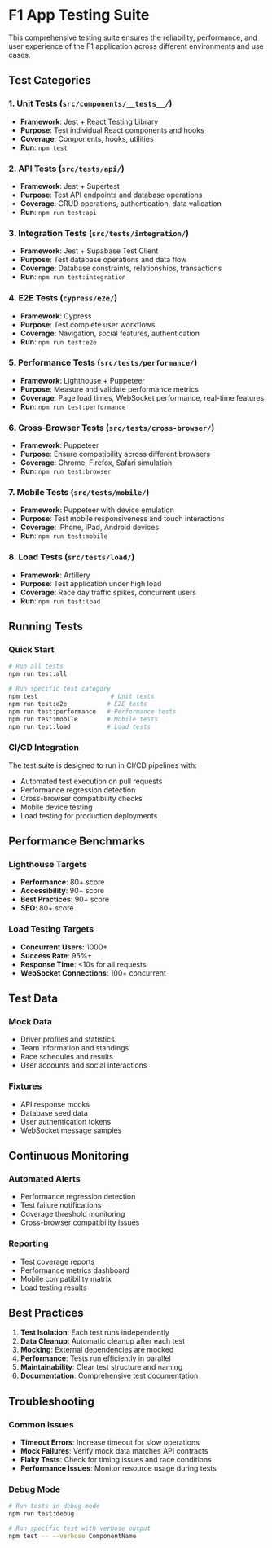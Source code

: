 
# F1 App Testing Suite

This comprehensive testing suite ensures the reliability, performance, and user experience of the F1 application across different environments and use cases.

## Test Categories

### 1. Unit Tests (`src/components/__tests__/`)
- **Framework**: Jest + React Testing Library
- **Purpose**: Test individual React components and hooks
- **Coverage**: Components, hooks, utilities
- **Run**: `npm test`

### 2. API Tests (`src/tests/api/`)
- **Framework**: Jest + Supertest
- **Purpose**: Test API endpoints and database operations
- **Coverage**: CRUD operations, authentication, data validation
- **Run**: `npm run test:api`

### 3. Integration Tests (`src/tests/integration/`)
- **Framework**: Jest + Supabase Test Client
- **Purpose**: Test database operations and data flow
- **Coverage**: Database constraints, relationships, transactions
- **Run**: `npm run test:integration`

### 4. E2E Tests (`cypress/e2e/`)
- **Framework**: Cypress
- **Purpose**: Test complete user workflows
- **Coverage**: Navigation, social features, authentication
- **Run**: `npm run test:e2e`

### 5. Performance Tests (`src/tests/performance/`)
- **Framework**: Lighthouse + Puppeteer
- **Purpose**: Measure and validate performance metrics
- **Coverage**: Page load times, WebSocket performance, real-time features
- **Run**: `npm run test:performance`

### 6. Cross-Browser Tests (`src/tests/cross-browser/`)
- **Framework**: Puppeteer
- **Purpose**: Ensure compatibility across different browsers
- **Coverage**: Chrome, Firefox, Safari simulation
- **Run**: `npm run test:browser`

### 7. Mobile Tests (`src/tests/mobile/`)
- **Framework**: Puppeteer with device emulation
- **Purpose**: Test mobile responsiveness and touch interactions
- **Coverage**: iPhone, iPad, Android devices
- **Run**: `npm run test:mobile`

### 8. Load Tests (`src/tests/load/`)
- **Framework**: Artillery
- **Purpose**: Test application under high load
- **Coverage**: Race day traffic spikes, concurrent users
- **Run**: `npm run test:load`

## Running Tests

### Quick Start
```bash
# Run all tests
npm run test:all

# Run specific test category
npm test                    # Unit tests
npm run test:e2e           # E2E tests
npm run test:performance   # Performance tests
npm run test:mobile        # Mobile tests
npm run test:load          # Load tests
```

### CI/CD Integration
The test suite is designed to run in CI/CD pipelines with:
- Automated test execution on pull requests
- Performance regression detection
- Cross-browser compatibility checks
- Mobile device testing
- Load testing for production deployments

## Performance Benchmarks

### Lighthouse Targets
- **Performance**: 80+ score
- **Accessibility**: 90+ score
- **Best Practices**: 90+ score
- **SEO**: 80+ score

### Load Testing Targets
- **Concurrent Users**: 1000+
- **Success Rate**: 95%+
- **Response Time**: <10s for all requests
- **WebSocket Connections**: 100+ concurrent

## Test Data

### Mock Data
- Driver profiles and statistics
- Team information and standings
- Race schedules and results
- User accounts and social interactions

### Fixtures
- API response mocks
- Database seed data
- User authentication tokens
- WebSocket message samples

## Continuous Monitoring

### Automated Alerts
- Performance regression detection
- Test failure notifications
- Coverage threshold monitoring
- Cross-browser compatibility issues

### Reporting
- Test coverage reports
- Performance metrics dashboard
- Mobile compatibility matrix
- Load testing results

## Best Practices

1. **Test Isolation**: Each test runs independently
2. **Data Cleanup**: Automatic cleanup after each test
3. **Mocking**: External dependencies are mocked
4. **Performance**: Tests run efficiently in parallel
5. **Maintainability**: Clear test structure and naming
6. **Documentation**: Comprehensive test documentation

## Troubleshooting

### Common Issues
- **Timeout Errors**: Increase timeout for slow operations
- **Mock Failures**: Verify mock data matches API contracts
- **Flaky Tests**: Check for timing issues and race conditions
- **Performance Issues**: Monitor resource usage during tests

### Debug Mode
```bash
# Run tests in debug mode
npm run test:debug

# Run specific test with verbose output
npm test -- --verbose ComponentName
```
